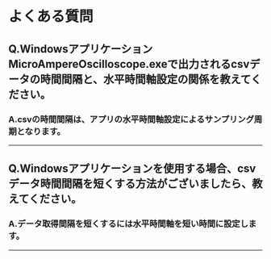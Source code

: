 # よくある質問

## Q.WindowsアプリケーションMicroAmpereOscilloscope.exeで出力されるcsvデータの時間間隔と、水平時間軸設定の関係を教えてください。 

### A.csvの時間間隔は、アプリの水平時間軸設定によるサンプリング周期となります。 

---

## Q.Windowsアプリケーションを使用する場合、csvデータ時間間隔を短くする方法がございましたら、教えてください。 

### A.データ取得間隔を短くするには水平時間軸を短い時間に設定します。 

---



